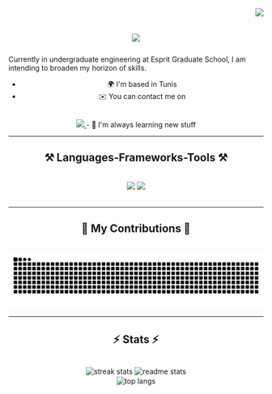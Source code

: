 <img align="right" src="https://visitor-badge.laobi.icu/badge?page_id=Givemeboga.Givemeboga" />

<h1 align="center">
    <img src="https://readme-typing-svg.herokuapp.com/?font=Righteous&size=35&center=true&vCenter=true&width=500&height=70&duration=4000&lines=Hi+There!+👋;+I'm+Givemeboga!;" />
</h1>

Currently in undergraduate engineering at Esprit Graduate School, I am intending to broaden my horizon of skills.

<div align="center">

- 🌍 I'm based in Tunis
- ✉️ You can contact me on
<br>
<a href="mailto:youssef.ben.chaouacha@gmail.com">
<img src="https://img.shields.io/badge/Gmail-333333?style=for-the-badge&logo=gmail&logoColor=red" />
</a>
<!-- - 🚀 I'm currently working on [sticks](http://github.com/mAmineChniti/sticks) -->
- 🧠 I'm always learning new stuff

</div>

 <hr/>

<h2 align="center">⚒️ Languages-Frameworks-Tools ⚒️</h2>
<br/>
<div align="center">
    <img src="https://skillicons.dev/icons?i=bootstrap,sass,html,css,vscode,github,php,bash,symfony,java" />
    <img src="https://skillicons.dev/icons?i=qt,arduino,neovim,python,javascript,c,cpp,mysql,linux,java" />
    <br>
</div>

<br/>
<hr/>

<div align="center">
  <h2>🐍 My Contributions 🐍</h2>
  <br>
  <img alt="snake eating my contributions" src="https://raw.githubusercontent.com/Givemeboga/Givemeboga/output/github-contribution-grid-snake.svg" />

</div>

<hr/>

<h2 align="center">⚡ Stats ⚡</h2>
<br>
<div align=center>
  <img width=390 src="https://streak-stats.demolab.com/?user=Givemeboga&count_private=true&theme=react&border_radius=10" alt="streak stats"/>
  <img width=390 src="https://github-readme-stats.vercel.app/api?username=Givemeboga&count_private=true&show_icons=true&theme=react&rank_icon=github&border_radius=10" alt="readme stats" />
  <br/>
  <img width=325 align="center" src="https://github-readme-stats.vercel.app/api/top-langs/?username=Givemeboga&hide=HTML&langs_count=8&layout=compact&theme=react&border_radius=10&size_weight=0.5&count_weight=0.5&exclude_repo=github-readme-stats" alt="top langs" />
</div>
